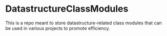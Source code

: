 # DatastructureClassModules

This is a repo meant to store datastructure-related class modules that can be used in various projects to promote efficiency. 